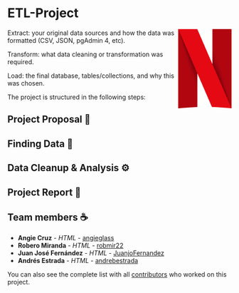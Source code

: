 # ETL-Project

<img src="https://github.com/JuanjoFernandez/ETL-project/blob/main/images/netflix_logo.png" align="right"
     alt="Netflix Logo" width="120" height="178">

Extract: your original data sources and how the data was formatted (CSV, JSON, pgAdmin 4, etc).


Transform: what data cleaning or transformation was required.


Load: the final database, tables/collections, and why this was chosen.


The project is structured in the following steps:

## Project Proposal 📄

## Finding Data 🚀

## Data Cleanup & Analysis ⚙️

## Project Report 🚀



## Team members ☕

* **Angie Cruz** - *HTML* - [angieglass](https://github.com/angieglass)
* **Robero Miranda** - *HTML* - [robmir22](https://github.com/robmir22)
* **Juan José Fernández** - *HTML* - [JuanjoFernandez](https://github.com/JuanjoFernandez)
* **Andrés Estrada** - *HTML* - [andrebestrada](https://github.com/andrebestrada)

You can also see the complete list with all [contributors](https://github.com/JuanjoFernandez/ETL-project/graphs/contributors) who worked on this project. 

